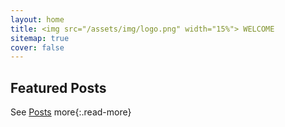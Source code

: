 ```yaml
---
layout: home
title: <img src="/assets/img/logo.png" width="15%"> WELCOME
sitemap: true
cover: false
---
```


## Featured Posts

<!--posts-->

<span style="float:left">See [Posts](/posts/) more</span>
{:.read-more}